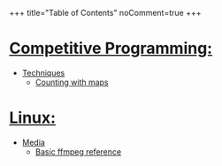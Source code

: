 +++
title="Table of Contents"
noComment=true
+++
# [Competitive Programming:](#)
 - [Techniques](#)
	- [Counting with maps](/posts/counting-with-maps)


# [Linux:](#)
 - [Media](#)
 	- [Basic ffmpeg reference](/posts/ffmpeg-reference)
